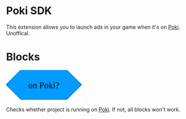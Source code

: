# Poki SDK

This extension allows you to launch ads in your game when it's on [Poki](https://poki.com). Unoffical.

# Blocks

<a>![on Poki?](/assets/docs/PokiSDK/images/on-poki-block.svg)</a>

Checks whether project is running on [Poki](https://poki.com). If not, all blocks won't work.
